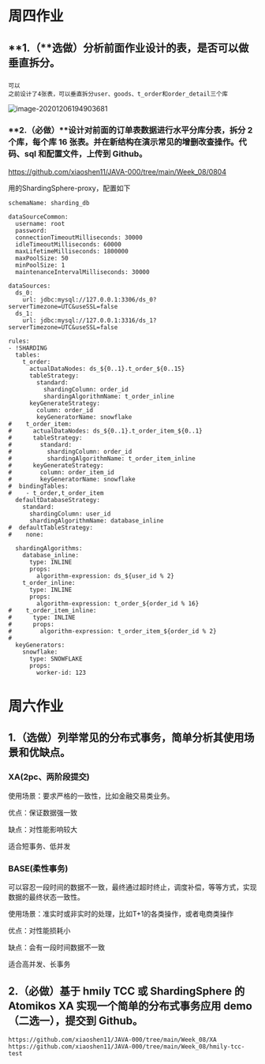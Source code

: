 # 周四作业

## **1.（**选做）分析前面作业设计的表，是否可以做垂直拆分。

### 

```
可以
之前设计了4张表，可以垂直拆分user、goods、t_order和order_detail三个库
```

![image-20201206194903681](C:\Users\34741\AppData\Roaming\Typora\typora-user-images\image-20201206194903681.png)





### **2.（必做）**设计对前面的订单表数据进行水平分库分表，拆分 2 个库，每个库 16 张表。并在新结构在演示常见的增删改查操作。代码、sql 和配置文件，上传到 Github。

https://github.com/xiaoshen11/JAVA-000/tree/main/Week_08/0804

用的ShardingSphere-proxy，配置如下

```
schemaName: sharding_db

dataSourceCommon:
  username: root
  password:
  connectionTimeoutMilliseconds: 30000
  idleTimeoutMilliseconds: 60000
  maxLifetimeMilliseconds: 1800000
  maxPoolSize: 50
  minPoolSize: 1
  maintenanceIntervalMilliseconds: 30000

dataSources:
  ds_0:
    url: jdbc:mysql://127.0.0.1:3306/ds_0?serverTimezone=UTC&useSSL=false
  ds_1:
    url: jdbc:mysql://127.0.0.1:3316/ds_1?serverTimezone=UTC&useSSL=false

rules:
- !SHARDING
  tables:
    t_order:
      actualDataNodes: ds_${0..1}.t_order_${0..15}
      tableStrategy:
        standard:
          shardingColumn: order_id
          shardingAlgorithmName: t_order_inline
      keyGenerateStrategy:
        column: order_id
        keyGeneratorName: snowflake
#    t_order_item:
#      actualDataNodes: ds_${0..1}.t_order_item_${0..1}
#      tableStrategy:
#        standard:
#          shardingColumn: order_id
#          shardingAlgorithmName: t_order_item_inline
#      keyGenerateStrategy:
#        column: order_item_id
#        keyGeneratorName: snowflake
#  bindingTables:
#    - t_order,t_order_item
  defaultDatabaseStrategy:
    standard:
      shardingColumn: user_id
      shardingAlgorithmName: database_inline
#  defaultTableStrategy:
#    none:

  shardingAlgorithms:
    database_inline:
      type: INLINE
      props:
        algorithm-expression: ds_${user_id % 2}
    t_order_inline:
      type: INLINE
      props:
        algorithm-expression: t_order_${order_id % 16}
#    t_order_item_inline:
#      type: INLINE
#      props:
#        algorithm-expression: t_order_item_${order_id % 2}
#
  keyGenerators:
    snowflake:
      type: SNOWFLAKE
      props:
        worker-id: 123
```



# 周六作业

## 1.（选做）列举常见的分布式事务，简单分析其使用场景和优缺点。

### XA(2pc、两阶段提交)  

使用场景：要求严格的一致性，比如金融交易类业务。

优点：保证数据强一致

缺点：对性能影响较大

适合短事务、低并发

#### 

### BASE(柔性事务) 

可以容忍一段时间的数据不一致，最终通过超时终止，调度补偿，等等方式，实现数据的最终状态一致性。 

使用场景：准实时或非实时的处理，比如T+1的各类操作，或者电商类操作

优点：对性能损耗小

缺点：会有一段时间数据不一致

适合高并发、长事务



## 2.（必做）基于 hmily TCC 或 ShardingSphere 的 Atomikos XA 实现一个简单的分布式事务应用 demo（二选一），提交到 Github。

```
https://github.com/xiaoshen11/JAVA-000/tree/main/Week_08/XA
https://github.com/xiaoshen11/JAVA-000/tree/main/Week_08/hmily-tcc-test
```


